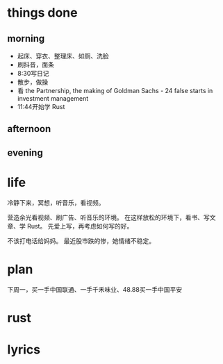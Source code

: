 # things done
## morning
* 起床、穿衣、整理床、如厕、洗脸
* 刷抖音，面条
* 8:30写日记
* 散步，做操
* 看 the Partnership, the making of Goldman Sachs - 24 false starts in investment management
* 11:44开始学 Rust
## afternoon

## evening

# life
冷静下来，冥想，听音乐，看视频。

营造余光看视频、刷广告、听音乐的环境。
在这样放松的环境下，看书、写文章、学 Rust。
先爱上写，再考虑如何写的好。

不该打电话给妈妈。
最近股市跌的惨，她情绪不稳定。

# plan
下周一，买一手中国联通、一手千禾味业、48.88买一手中国平安

# rust

# lyrics
